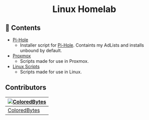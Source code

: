 <h1 align="center"> Linux Homelab </h1>

## :link: Contents


- [Pi-Hole](./pi-hole/)
  - Installer script for [Pi-Hole](https://pi-hole.net/). Containts my AdLists and installs unbound by default.
-  [Proxmox](./proxmox/)
   - Scripts made for use in Proxmox.
- [Linux Scripts](./scripts/)
  - Scripts made for use in Linux.

## Contributors

| [![ColoredBytes](https://github.com/ColoredBytes.png?size=100)](https://github.com/ColoredBytes) 
| ---------------------------------------------------------------------------------------- 
| [ColoredBytes](https://github.com/ColoredBytes)                                               
